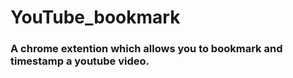 # YouTube_bookmark
### A chrome extention which allows you to bookmark and timestamp a youtube video.
